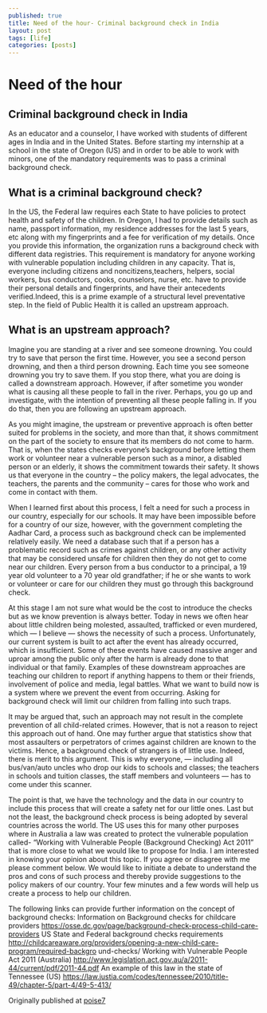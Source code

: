 ```yaml
---
published: true
title: Need of the hour- Criminal background check in India
layout: post
tags: [life]
categories: [posts]
---
```


# Need of the hour

## Criminal background check in India

As an educator and a counselor, I have worked with students of different ages in India and in the United States. Before starting my internship at a school in the state of Oregon (US) and in order to be able to work with minors, one of the mandatory requirements was to pass a criminal background check.

## What is a criminal background check?

In the US, the Federal law requires each State to have policies to protect health and safety of the children. In Oregon, I had to provide details such as name, passport information, my residence addresses for the last 5 years, etc along with my fingerprints and a fee for verification of my details. Once you provide this information, the organization runs a background check with different data registries. This requirement is mandatory for anyone working with vulnerable population including children in any capacity. That is, everyone including citizens and noncitizens,teachers, helpers, social workers, bus conductors, cooks, counselors, nurse, etc. have to provide their personal details and fingerprints, and have their antecedents verified.Indeed, this is a prime example of a structural level preventative step. In the field of Public Health it is called an upstream approach.

## What is an upstream approach?

 Imagine you are standing at a river and see someone drowning. You could try to save that person the first time. However, you see a second person drowning, and then a third person drowning. Each time you see someone drowning you try to save them. If you stop there, what you are doing is called a downstream approach. However, if after sometime you wonder what is causing all these people to fall in the river. Perhaps, you go up and investigate, with the intention of preventing all these people falling in. If you do that, then you are following an upstream approach.

As you might imagine, the upstream or preventive approach is often better suited for problems in the society, and more than that, it shows commitment on the part of the society to ensure that its members do not come to harm. That is, when the states checks everyone’s background before letting them work or volunteer near a vulnerable person such as a minor, a disabled person or an elderly, it shows the commitment towards their safety. It shows us that everyone in the country – the policy makers, the legal advocates, the teachers, the parents and the community – cares for those who work and come in contact with them.

When I learned first about this process, I felt a need for such a process in our country, especially for our schools. It may have been impossible before for a country of our size, however, with the government completing the Aadhar Card, a process such as background check can be implemented relatively easily. We need a database such that if a person has a problematic record such as crimes against children, or any other activity that may be considered unsafe for children then they do not get to come near our children. Every person from a bus conductor to a principal, a 19 year old volunteer to a 70 year old grandfather; if he or she wants to work or volunteer or care for our
children they must go through this background check.

At this stage I am not sure what would be the cost to introduce the checks but as we know prevention is always better. Today in news we often hear about little children being molested, assaulted, trafficked or even murdered, which — I believe — shows the necessity of such a process. Unfortunately, our current system is built to act after the event has already occurred, which is insufficient. Some of these events have caused massive anger and uproar among the public only after the harm is already done to that individual or that family. Examples of these downstream approaches are teaching our children to report if anything happens to them or their friends, involvement of police and media, legal battles. What we want to build now is a system where we prevent the event from occurring. Asking for background check will limit our children from falling into such traps.

It may be argued that, such an approach may not result in the complete prevention of all child-related crimes. However, that is not a reason to reject this approach out of hand. One may further argue that statistics show that most assaulters or perpetrators of crimes against children are known to the victims. Hence, a background check of strangers is of little use. Indeed, there is merit to this argument. This is why everyone, — including all bus/van/auto uncles who drop our kids to schools and classes; the teachers in schools and tuition classes, the staff members and volunteers — has to come under this scanner.

The point is that, we have the technology and the data in our country to include this process that will create a safety net for our little ones. Last but not the least, the background check process is being adopted by several countries across the world. The US uses this for many other purposes where in Australia a law was created to protect the vulnerable population called- “Working with Vulnerable People (Background Checking) Act 2011” that is more close to what we would like to propose for India. I am interested in knowing your opinion about this topic. If you agree or disagree with me please comment below. We would like to initiate a debate to understand the pros and cons of such process and thereby provide suggestions to the policy makers of our country. Your few minutes and a few words will help us create a process to help our
children.


The following links can provide further information on the concept of background
checks:
Information on Background checks for childcare providers
https://osse.dc.gov/page/background-check-process-child-care-providers
US State and Federal background checks requirements
http://childcareaware.org/providers/opening-a-new-child-care-program/required-backgro
und-checks/
Working with Vulnerable People Act 2011 (Australia)
http://www.legislation.act.gov.au/a/2011-44/current/pdf/2011-44.pdf
An example of this law in the state of Tennessee (US)
https://law.justia.com/codes/tennessee/2010/title-49/chapter-5/part-4/49-5-413/

Originally published at [poise7](http://blog.poise7.com/need-of-the-hour-criminal-background-check-in-india/)

